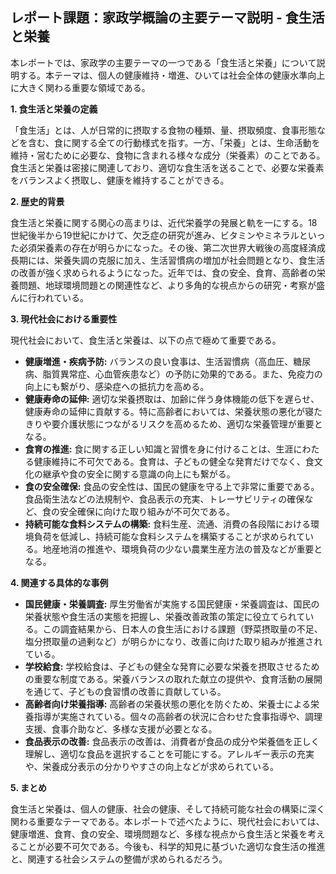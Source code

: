 ## レポート課題：家政学概論の主要テーマ説明 - 食生活と栄養

本レポートでは、家政学の主要テーマの一つである「食生活と栄養」について説明する。本テーマは、個人の健康維持・増進、ひいては社会全体の健康水準向上に大きく関わる重要な領域である。

**1. 食生活と栄養の定義**

「食生活」とは、人が日常的に摂取する食物の種類、量、摂取頻度、食事形態などを含む、食に関する全ての行動様式を指す。一方、「栄養」とは、生命活動を維持・営むために必要な、食物に含まれる様々な成分（栄養素）のことである。食生活と栄養は密接に関連しており、適切な食生活を送ることで、必要な栄養素をバランスよく摂取し、健康を維持することができる。

**2. 歴史的背景**

食生活と栄養に関する関心の高まりは、近代栄養学の発展と軌を一にする。18世紀後半から19世紀にかけて、欠乏症の研究が進み、ビタミンやミネラルといった必須栄養素の存在が明らかになった。その後、第二次世界大戦後の高度経済成長期には、栄養失調の克服に加え、生活習慣病の増加が社会問題となり、食生活の改善が強く求められるようになった。近年では、食の安全、食育、高齢者の栄養問題、地球環境問題との関連性など、より多角的な視点からの研究・考察が盛んに行われている。

**3. 現代社会における重要性**

現代社会において、食生活と栄養は、以下の点で極めて重要である。

* **健康増進・疾病予防:** バランスの良い食事は、生活習慣病（高血圧、糖尿病、脂質異常症、心血管疾患など）の予防に効果的である。また、免疫力の向上にも繋がり、感染症への抵抗力を高める。
* **健康寿命の延伸:** 適切な栄養摂取は、加齢に伴う身体機能の低下を遅らせ、健康寿命の延伸に貢献する。特に高齢者においては、栄養状態の悪化が寝たきりや要介護状態につながるリスクを高めるため、適切な栄養管理が重要となる。
* **食育の推進:** 食に関する正しい知識と習慣を身に付けることは、生涯にわたる健康維持に不可欠である。食育は、子どもの健全な発育だけでなく、食文化の継承や食の安全に関する意識の向上にも繋がる。
* **食の安全確保:** 食品の安全性は、国民の健康を守る上で非常に重要である。食品衛生法などの法規制や、食品表示の充実、トレーサビリティの確保など、食の安全確保に向けた取り組みが不可欠である。
* **持続可能な食料システムの構築:** 食料生産、流通、消費の各段階における環境負荷を低減し、持続可能な食料システムを構築することが求められている。地産地消の推進や、環境負荷の少ない農業生産方法の普及などが重要となる。


**4. 関連する具体的な事例**

* **国民健康・栄養調査:** 厚生労働省が実施する国民健康・栄養調査は、国民の栄養状態や食生活の実態を把握し、栄養改善政策の策定に役立てられている。この調査結果から、日本人の食生活における課題（野菜摂取量の不足、塩分摂取量の過剰など）が明らかになり、改善に向けた取り組みが推進されている。
* **学校給食:** 学校給食は、子どもの健全な発育に必要な栄養を摂取させるための重要な制度である。栄養バランスの取れた献立の提供や、食育活動の展開を通じて、子どもの食習慣の改善に貢献している。
* **高齢者向け栄養指導:** 高齢者の栄養状態の悪化を防ぐため、栄養士による栄養指導が実施されている。個々の高齢者の状況に合わせた食事指導や、調理支援、食事介助など、多様な支援が必要となる。
* **食品表示の改善:** 食品表示の改善は、消費者が食品の成分や栄養価を正しく理解し、適切な食品を選択することを可能にする。アレルギー表示の充実や、栄養成分表示の分かりやすさの向上などが求められている。


**5. まとめ**

食生活と栄養は、個人の健康、社会の健康、そして持続可能な社会の構築に深く関わる重要なテーマである。本レポートで述べたように、現代社会においては、健康増進、食育、食の安全、環境問題など、多様な視点から食生活と栄養を考えることが必要不可欠である。今後も、科学的知見に基づいた適切な食生活の推進と、関連する社会システムの整備が求められるだろう。
